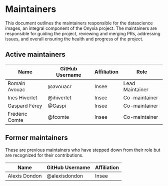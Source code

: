 # Maintainers

This document outlines the maintainers responsible for the datascience images, an integral component of the Onyxia project. The maintainers are responsible for guiding the project, reviewing and merging PRs, addressing issues, and overall ensuring the health and progress of the project.

## Active maintainers

| Name             | GitHub Username   | Affiliation   | Role            |
| ---------------- | ----------------- | ------------- | --------------  |
| Romain Avouac    | @avouacr          | Insee         | Lead Maintainer |
| Ines Hiverlet    | @ihiverlet        | Insee         | Co-maintainer   |
| Gaspard Férey    | @Gaspi            | Insee         | Co-maintainer   |
| Frédéric Comte   | @fcomte           | Insee         | Co-maintainer   |

## Former maintainers

These are previous maintainers who have stepped down from their role but are recognized for their contributions.

| Name             | GitHub Username   | Affiliation   |
| ---------------- | ----------------- | ------------- |
| Alexis Dondon    | @alexisdondon     | Insee         |
